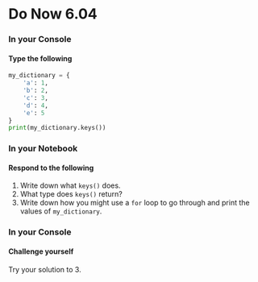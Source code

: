 # Do Now 6.04 

### In your Console
#### Type the following

```python
my_dictionary = {
	'a': 1,
	'b': 2,
	'c': 3, 
	'd': 4, 
	'e': 5 
}
print(my_dictionary.keys())
```

### In your Notebook
#### Respond to the following

1. Write down what `keys()` does.
2. What type does `keys()` return?
3. Write down how you might use a `for` loop to go through and print the values of `my_dictionary`. 

### In your Console
#### Challenge yourself
Try your solution to 3.
